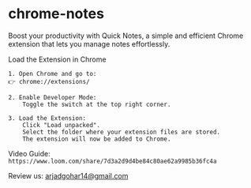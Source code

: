 # chrome-notes

Boost your productivity with Quick Notes, a simple and efficient Chrome extension that lets you manage notes effortlessly.

Load the Extension in Chrome

    1. Open Chrome and go to:
    👉 chrome://extensions/

    2. Enable Developer Mode:
        Toggle the switch at the top right corner.

    3. Load the Extension:
        Click "Load unpacked".
        Select the folder where your extension files are stored.
        The extension will now be added to Chrome.

Video Guide:
`https://www.loom.com/share/7d3a2d9d4be84c80ae62a9985b36fc4a`

Review us:
arjadgohar14@gmail.com
